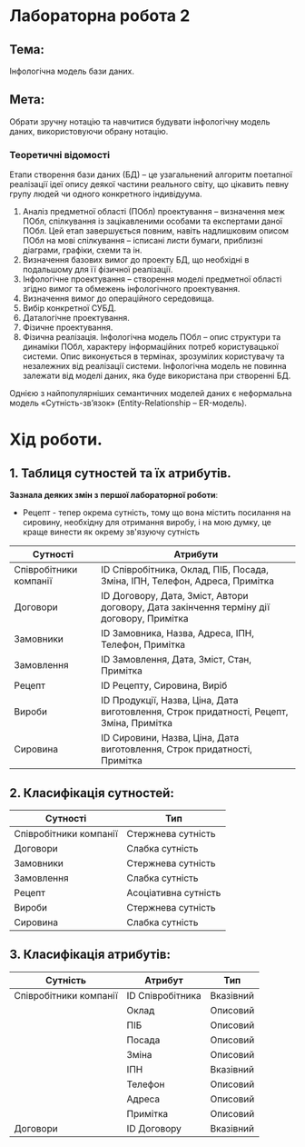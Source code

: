 # Лабораторна робота 2
## Тема: 
Інфологічна модель бази даних.
## Мета: 
Обрати зручну нотацію та навчитися будувати інфологічну модель даних, використовуючи обрану нотацію.

### Теоретичні відомості

Етапи створення бази даних (БД) – це узагальнений алгоритм поетапної
реалізації ідеї опису деякої частини реального світу, що цікавить певну групу
людей чи одного конкретного індивідуума.
1. Аналіз предметної області (ПОбл) проектування – визначення меж ПОбл,
спілкування із зацікавленими особами та експертами даної ПОбл. Цей етап
завершується повним, навіть надлишковим описом ПОбл на мові спілкування –
ісписані листи бумаги, приблизні діаграми, графіки, схеми та ін.
2. Визначення базових вимог до проекту БД, що необхідні в подальшому для
її фізичної реалізації.
3. Інфологічне проектування – створення моделі предметної області згідно
вимог та обмежень інфологічного проектування.
4. Визначення вимог до операційного середовища.
5. Вибір конкретної СУБД.
6. Даталогічне проектування.
7. Фізичне проектування.
8. Фізична реалізація.
Інфологічна модель ПОбл – опис структури та динаміки ПОбл, характеру
інформаційних потреб користувацької системи. Опис виконується в термінах,
зрозумілих користувачу та незалежних від реалізації системи. Інфологічна
модель не повинна залежати від моделі даних, яка буде використана при
створенні БД.

Однією з найпопулярніших семантичних моделей даних є неформальна
модель «Сутність-зв’язок» (Entity-Relationship – ER-модель).

# Хід роботи.

## 1. Таблиця сутностей та їх атрибутів.

**Зазнала деяких змін з першої лабораторної роботи**:
* Рецепт - тепер окрема сутність, тому що вона містить посилання на сировину, необхідну для отримання виробу, і на мою думку, це краще винести як окрему зв'язуючу сутність

| Сутності                  | Атрибути |
| --- | --- |
| Співробітники компанії    | ID Співробітника, Оклад, ПІБ, Посада, Зміна, ІПН, Телефон, Адреса, Примітка                |
| Договори                  | ID Договору, Дата, Зміст, Автори договору, Дата закінчення терміну дії договору, Примітка  |
| Замовники                 | ID Замовника, Назва, Адреса, ІПН, Телефон, Примітка   |
| Замовлення                | ID Замовлення, Дата, Зміст, Стан, Примітка    |
| Рецепт                    | ID Рецепту, Сировина, Виріб  |
| Вироби                    | ID Продукції, Назва, Ціна, Дата виготовлення, Строк придатності, Рецепт, Зміна, Примітка   |
| Cировина                  | ID Сировини, Назва, Ціна, Дата виготовлення, Строк придатності, Примітка  |

## 2. Класифікація сутностей:

| Сутності                  | Тип |
| --- | --- |
| Співробітники компанії    | Стержнева сутність    |
| Договори                  | Слабка сутність       |
| Замовники                 | Стержнева сутність    |
| Замовлення                | Слабка сутність       |
| Рецепт                    | Асоціативна сутність  |
| Вироби                    | Стержнева сутність    |
| Cировина                  | Слабка сутність       |

## 3. Класифікація атрибутів:

| Сутність                  | Атрибут                   | Тип |
| --- | --- | --- |
| Співробітники компанії    | ID Співробітника          | Вказівний         |
|                           | Оклад                     | Описовий          |
|                           | ПІБ                       | Описовий          |
|                           | Посада                    | Описовий          |
|                           | Зміна                     | Описовий          |
|                           | ІПН                       | Вказівний         |
|                           | Телефон                   | Описовий          |
|                           | Адреса                    | Описовий          |
|                           | Примітка                  | Описовий          |
| Договори                  | ID Договору               | Вказівний         |